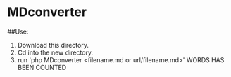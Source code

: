 MDconverter
===========

##Use:

1) Download this directory.
2) Cd into the new directory.
3) run 'php MDconverter <filename.md or url/filename.md>'
WORDS HAS BEEN COUNTED
